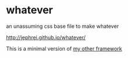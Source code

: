 whatever
========

an unassuming css base file to make whatever

http://jephrei.github.io/whatever/

This is a minimal version of [my other framework](http://jephrei.github.io/Framework/)
